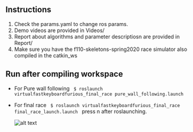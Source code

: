 ## Instructions

1. Check the params.yaml to change ros params.
2. Demo videos are provided in Videos/
3. Report about algorithms and parameter descriptiosn are provided in Report/
4. Make sure you have the f110-skeletons-spring2020 race simulator also compiled in the catkin_ws


## Run after compiling workspace
* For Pure wall following
``  $ roslaunch virtualfastkeyboardfurious_final_race pure_wall_following.launch 
``

* For final race 
``  $ roslaunch virtualfastkeyboardfurious_final_race final_race_launch.launch 
``
  press n after roslaunching.


  ![alt text](./images/final_race_dashboard.png)
